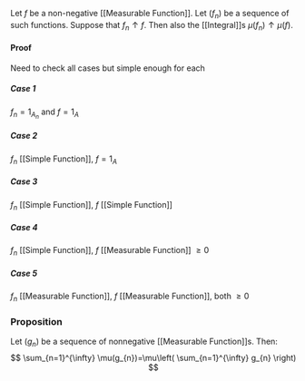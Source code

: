 Let $f$ be a non-negative [[Measurable Function]].
Let $(f_{n})$ be a sequence of such functions. 
Suppose that $f_{n}\uparrow f$. 
Then also the [[Integral]]s $\mu(f_{n})\uparrow \mu(f)$.
#### Proof
Need to check all cases but simple enough for each
##### Case 1
$f_{n}=1_{A_{n}}$ and $f=1_{A}$
##### Case 2
$f_{n}$ [[Simple Function]], $f=1_{A}$
##### Case 3
$f_{n}$ [[Simple Function]], $f$ [[Simple Function]]
##### Case 4
$f_{n}$ [[Simple Function]], $f$ [[Measurable Function]] $\geq 0$
##### Case 5
$f_{n}$ [[Measurable Function]], $f$ [[Measurable Function]], both $\geq 0$


### Proposition
Let $(g_{n})$ be a sequence of nonnegative [[Measurable Function]]s.
Then:
$$
\sum_{n=1}^{\infty} \mu(g_{n})=\mu\left( \sum_{n=1}^{\infty} g_{n} \right)
$$
